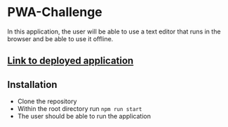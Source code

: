 # PWA-Challenge

In this application, the user will be able to use a text editor that runs in the browser and be able to use it offline. 

## [Link to deployed application](https://pwachallenge1223.herokuapp.com/)

## Installation
- Clone the repository 
- Within the root directory run `npm run start`
- The user should be able to run the application
